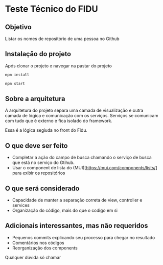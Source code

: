# Teste Técnico do FIDU

## Objetivo

Listar os nomes de repositório de uma pessoa no Github

## Instalação do projeto

Após clonar o projeto e navegar na pastar do projeto

``` bash
npm install
```

``` bash
npm start
```

## Sobre a arquitetura

A arquitetura do projeto separa uma camada de visualização e outra camada de lógica e comunicação com os serviços.
Serviços se comunicam com tudo que é externo e fica isolado do framework. 

Essa é a lógica segiuda no front do Fidu.

## O que deve ser feito

- Completar a ação do campo de busca chamando o serviço de busca que está no serviço do Gtihub.
- Usar o component de lista do (MUI)[https://mui.com/components/lists/] para exibir os repositórios


## O que será considerado

- Capacidade de manter a separação correta de view, controller e services
- Organização do código, mais do que o codigo em si

## Adicionais interessantes, mas não requeridos

- Pequenos commits explicando seu processo para chegar no resultado
- Comentários nos códigos
- Reorganização dos components

Qualquer dúvida só chamar
